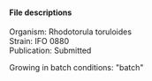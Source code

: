 #### File descriptions
Organism: Rhodotorula toruloides<br>
Strain: IFO 0880<br>
Publication: Submitted<br>

Growing in batch conditions: "batch"<br>
